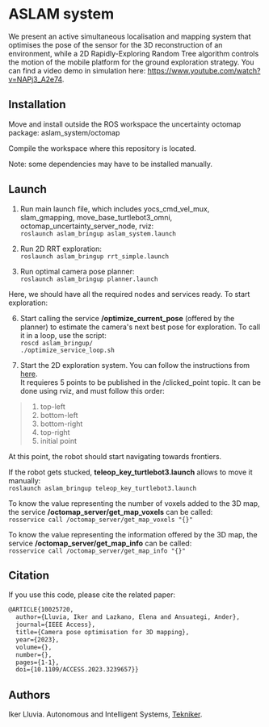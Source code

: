# ASLAM system

We present an active simultaneous localisation and mapping system that optimises the pose of the sensor for the 3D reconstruction of an environment, while a 2D Rapidly-Exploring Random Tree algorithm controls the motion of the mobile platform for the ground exploration strategy. You can find a video demo in simulation here: https://www.youtube.com/watch?v=NAPj3_A2e74.

## Installation

Move and install outside the ROS workspace the uncertainty octomap package: aslam_system/octomap

Compile the workspace where this repository is located.

Note: some dependencies may have to be installed manually.

## Launch
1. Run main launch file, which includes yocs_cmd_vel_mux, slam_gmapping, move_base_turtlebot3_omni, octomap_uncertainty_server_node, rviz:\
`roslaunch aslam_bringup aslam_system.launch`

2. Run 2D RRT exploration:\
`roslaunch aslam_bringup rrt_simple.launch`

3. Run optimal camera pose planner:\
`roslaunch aslam_bringup planner.launch`

Here, we should have all the required nodes and services ready. To start exploration:

6. Start calling the service **/optimize_current_pose** (offered by the planner) to estimate the camera's next best pose for exploration. To call it in a loop, use the script:\
`roscd aslam_bringup/`\
`./optimize_service_loop.sh`

7. Start the 2D exploration system. You can follow the instructions from [here](https://wiki.ros.org/rrt_exploration/Tutorials/singleRobot#Start_Exploration).\
It requieres 5 points to be published in the /clicked_point topic. It can be done using rviz, and must follow this order:

> 1. top-left
> 2. bottom-left
> 3. bottom-right
> 4. top-right
> 5. initial point

At this point, the robot should start navigating towards frontiers.

If the robot gets stucked, **teleop_key_turtlebot3.launch** allows to move it manually:\
`roslaunch aslam_bringup teleop_key_turtlebot3.launch`

To know the value representing the number of voxels added to the 3D map, the service **/octomap_server/get_map_voxels** can be called:\
`rosservice call /octomap_server/get_map_voxels "{}"`

To know the value representing the information offered by the 3D map, the service **/octomap_server/get_map_info** can be called:\
`rosservice call /octomap_server/get_map_info "{}"`

## Citation

If you use this code, please cite the related paper:

```latex
@ARTICLE{10025720,
  author={Lluvia, Iker and Lazkano, Elena and Ansuategi, Ander},
  journal={IEEE Access}, 
  title={Camera pose optimisation for 3D mapping}, 
  year={2023},
  volume={},
  number={},
  pages={1-1},
  doi={10.1109/ACCESS.2023.3239657}}
```

## Authors

Iker Lluvia. Autonomous and Intelligent Systems, [Tekniker](https://www.tekniker.es/es).
